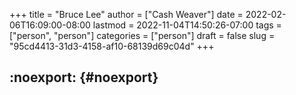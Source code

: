 +++
title = "Bruce Lee"
author = ["Cash Weaver"]
date = 2022-02-06T16:09:00-08:00
lastmod = 2022-11-04T14:50:26-07:00
tags = ["person", "person"]
categories = ["person"]
draft = false
slug = "95cd4413-31d3-4158-af10-68139d69c04d"
+++

## :noexport: {#noexport}
